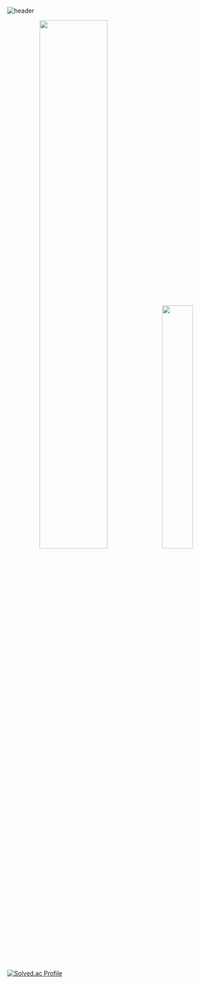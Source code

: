 ![header](https://capsule-render.vercel.app/api?type=venom&color=auto&height=250&section=header&text=Kyutark%20Kim&fontSize=50&fontcolor=auto)

<div align="center">
  <a href="https://github.com/anuraghazra/github-readme-stats">
    <img src="https://github-readme-stats.vercel.app/api?username=Kyutark&show_icons=true&theme=github_dark_dimmed&hide_border=true&count_private=true" width="56%" /></a>
  <a href="https://github.com/anuraghazra/github-readme-stats">
    <img src="https://github-readme-stats.vercel.app/api/top-langs/?username=Kyutark&layout=donut&show_icons=true&theme=github_dark_dimmed&langs_count=5&hide_border=true&count_private=true&hide=jupyter%20notebook" width="38%" /></a>
</div>

[![Solved.ac Profile](http://mazassumnida.wtf/api/v2/generate_badge?boj=kyutkim01)](https://solved.ac/kyutkim01/)
